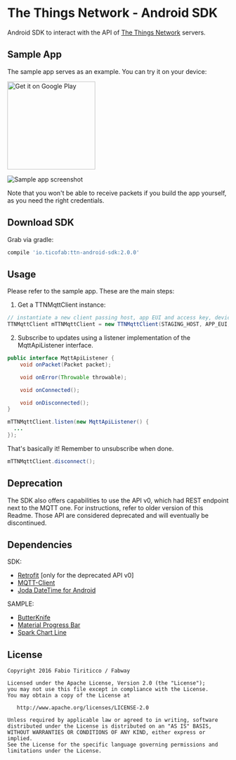 The Things Network - Android SDK
================================

Android SDK to interact with the API of [The Things Network](http://thethingsnetwork.org) servers.

Sample App
----------

The sample app serves as an example. You can try it on your device:

<a href="https://play.google.com/store/apps/details?id=org.ttn.android.sample&utm_source=global_co&utm_medium=prtnr&utm_content=Mar2515&utm_campaign=PartBadge&pcampaignid=MKT-AC-global-none-all-co-pr-py-PartBadges-Oct1515-1"><img width="200" alt="Get it on Google Play" src="https://play.google.com/intl/en_us/badges/images/apps/en-play-badge.png" /></a>

![Sample app screenshot](https://github.com/ticofab/The-Things-Network-Android-SDK/blob/master/img/sample-screenshot.png)

Note that you won't be able to receive packets if you build the app yourself, as you need the right credentials.

Download SDK
------------

Grab via gradle:

```groovy
compile 'io.ticofab:ttn-android-sdk:2.0.0'
```

Usage
-----

Please refer to the sample app. These are the main steps:

1) Get a TTNMqttClient instance:

```java
// instantiate a new client passing host, app EUI and access key, device to track ("+" for all devices)
TTNMqttClient mTTNMqttClient = new TTNMqttClient(STAGING_HOST, APP_EUI, ACCESS_KEY, "+");
```

2) Subscribe to updates using a listener implementation of the MqttApiListener interface.

```java
public interface MqttApiListener {
    void onPacket(Packet packet);

    void onError(Throwable throwable);

    void onConnected();

    void onDisconnected();
}
```

```java
mTTNMqttClient.listen(new MqttApiListener() {
  ...
});
```

That's basically it! Remember to unsubscribe when done.

```java
mTTNMqttClient.disconnect();
```

Deprecation
-----------

The SDK also offers capabilities to use the API v0, which had REST endpoint next to the MQTT one. For instructions, refer to older version of this Readme. Those API are considered deprecated and will eventually be discontinued.

Dependencies
------------

SDK:

* [Retrofit](http://square.github.io/retrofit/) [only for the deprecated API v0]
* [MQTT-Client](https://github.com/fusesource/mqtt-client)
* [Joda DateTime for Android](https://github.com/dlew/joda-time-android)

SAMPLE:

* [ButterKnife](http://jakewharton.github.io/butterknife/)
* [Material Progress Bar](https://github.com/lsjwzh/MaterialLoadingProgressBar)
* [Spark Chart Line](https://github.com/robinhood/spark)

License
--------

    Copyright 2016 Fabio Tiriticco / Fabway

    Licensed under the Apache License, Version 2.0 (the "License");
    you may not use this file except in compliance with the License.
    You may obtain a copy of the License at

       http://www.apache.org/licenses/LICENSE-2.0

    Unless required by applicable law or agreed to in writing, software
    distributed under the License is distributed on an "AS IS" BASIS,
    WITHOUT WARRANTIES OR CONDITIONS OF ANY KIND, either express or implied.
    See the License for the specific language governing permissions and
    limitations under the License.

